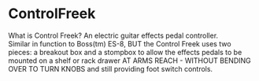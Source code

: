# ControlFreek
What is Control Freek? An electric guitar effects pedal controller.  
Similar in function to Boss(tm) ES-8, BUT the Control Freek uses two pieces: a breakout box and a stompbox to allow the effects pedals to be mounted on a shelf or rack drawer AT ARMS REACH - WITHOUT BENDING OVER TO TURN KNOBS and still providing foot switch controls.


